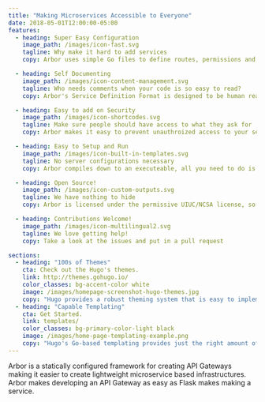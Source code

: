 ```yaml
---
title: "Making Microservices Accessible to Everyone"
date: 2018-05-01T12:00:00-05:00
features:
  - heading: Super Easy Configuration
    image_path: /images/icon-fast.svg
    tagline: Why make it hard to add services
    copy: Arbor uses simple Go files to define routes, permissions and custom proxy systems for routes

  - heading: Self Documenting 
    image_path: /images/icon-content-management.svg
    tagline: Who needs comments when your code is so easy to read?
    copy: Arbor's Service Definition Format is designed to be human readable, so API Consumers can just take a look to understand whats available, and automated API Documentation Generation is on the way. 

  - heading: Easy to add on Security
    image_path: /images/icon-shortcodes.svg
    tagline: Make sure people should have access to what they ask for
    copy: Arbor makes it easy to prevent unauthroized access to your services and giving new consumers permission

  - heading: Easy to Setup and Run 
    image_path: /images/icon-built-in-templates.svg
    tagline: No server configurations necessary
    copy: Arbor compiles down to an executeable, all you need to do is run it to have a gateway.

  - heading: Open Source!
    image_path: /images/icon-custom-outputs.svg
    tagline: We have nothing to hide
    copy: Arbor is licensed under the permissive UIUC/NCSA license, so you are free to modify it to your hearts content. 

  - heading: Contributions Welcome!
    image_path: /images/icon-multilingual2.svg
    tagline: We love getting help!
    copy: Take a look at the issues and put in a pull request

sections:
  - heading: "100s of Themes"
    cta: Check out the Hugo's themes.
    link: http://themes.gohugo.io/
    color_classes: bg-accent-color white
    image: /images/homepage-screenshot-hugo-themes.jpg
    copy: "Hugo provides a robust theming system that is easy to implement but capable of producing even the most complicated websites."
  - heading: "Capable Templating"
    cta: Get Started.
    link: templates/
    color_classes: bg-primary-color-light black
    image: /images/home-page-templating-example.png
    copy: "Hugo's Go-based templating provides just the right amount of logic to build anything from the simple to complex. If you prefer Jade/Pug-like syntax, you can also use Amber, Ace, or any combination of the three."
---
```

Arbor is a statically configured framework for creating API Gateways making it easier to create lightweight microservice based infrastructures. Arbor makes developing an API Gateway as easy as Flask makes making a service. 
